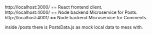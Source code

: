 <p>
http://localhost:3000/ == React frontend client. <br>
http://localhost:4000/ == Node backend Microservice for Posts. <br>
http://localhost:4001/ == Node backend Microservice for Comments. <br>

inside /posts there is PostsData.js as mock local data to mess with.
</p>